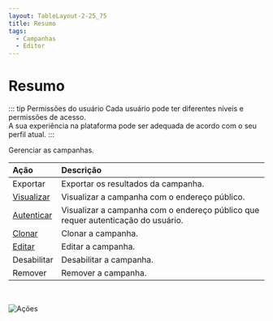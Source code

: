 ```yaml
---
layout: TableLayout-2-25_75
title: Resumo
tags:
  - Campanhas
  - Editor
---
```

# Resumo

::: tip Permissões do usuário
Cada usuário pode ter diferentes níveis e permissões de acesso.<br>
A sua experiência na plataforma pode ser adequada de acordo com o seu perfil atual.
:::

Gerenciar as campanhas.

| Ação | Descrição |
| :--- | :--- |
| Exportar | Exportar os resultados da campanha. |
| [Visualizar](view) | Visualizar a campanha com o endereço público. |
| [Autenticar](auth) | Visualizar a campanha com o endereço público que requer autenticação do usuário. |
| [Clonar](create_campaign) | Clonar a campanha. |
| [Editar](create_campaign) | Editar a campanha. |
| Desabilitar | Desabilitar a campanha. |
| Remover | Remover a campanha. |
<br>

   ![Ações](https://cdn.phishx.io/phishx-docs/images/phishx_campaigns_campaigns_02.webp)
